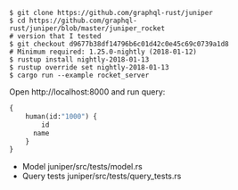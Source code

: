 ```
$ git clone https://github.com/graphql-rust/juniper
$ cd https://github.com/graphql-rust/juniper/blob/master/juniper_rocket
# version that I tested
$ git checkout d9677b38df14796b6c01d42c0e45c69c0739a1d8
# Minimum required: 1.25.0-nightly (2018-01-12)
$ rustup install nightly-2018-01-13
$ rustup override set nightly-2018-01-13
$ cargo run --example rocket_server
```

Open http://localhost:8000 and run query:

```graphql
{
    human(id:"1000") {
    	id
      name
    }
}
```

- Model juniper/src/tests/model.rs
- Query tests juniper/src/tests/query_tests.rs